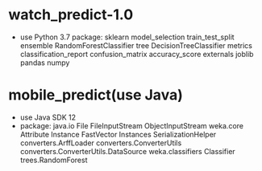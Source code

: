 # watch_predict-1.0

- use Python 3.7
  package:
    sklearn
        model_selection
            train_test_split
        ensemble
            RandomForestClassifier
        tree
            DecisionTreeClassifier
        metrics
            classification_report
            confusion_matrix
            accuracy_score
        externals
            joblib
    pandas
    numpy

# mobile_predict(use Java)

- use Java SDK 12
- package:
    java.io
        File
        FileInputStream
        ObjectInputStream
    weka.core
        Attribute
        Instance
        FastVector
        Instances
        SerializationHelper
        converters.ArffLoader
        converters.ConverterUtils
        converters.ConverterUtils.DataSource
    weka.classifiers
        Classifier
        trees.RandomForest





